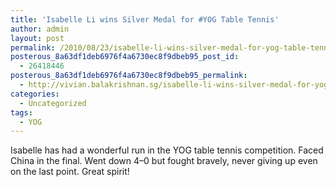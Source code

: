```yaml
---
title: 'Isabelle Li wins Silver Medal for #YOG Table Tennis'
author: admin
layout: post
permalink: /2010/08/23/isabelle-li-wins-silver-medal-for-yog-table-tennis/
posterous_8a63df1deb6976f4a6730ec8f9dbeb95_post_id:
  - 26418446
posterous_8a63df1deb6976f4a6730ec8f9dbeb95_permalink:
  - http://vivian.balakrishnan.sg/isabelle-li-wins-silver-medal-for-yog-table-t
categories:
  - Uncategorized
tags:
  - YOG
---
```

<p>Isabelle has had a wonderful run in the YOG table tennis competition. Faced China in the final. Went down 4&#8211;0 but fought bravely, never giving up even on the last point. Great spirit!</p>
